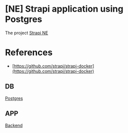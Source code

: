# [NE] Strapi application using Postgres

The project [Strapi NE](https://github.com/itanlam/ne/projects/1)

# References

- [https://github.com/strapi/strapi-docker](https://github.com/strapi/strapi-docker)

## DB

[Postgres](./db/README.md)

## APP

[Backend](./backend/README.md)
